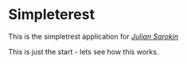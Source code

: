 # Simpleterest

This is the simpletrest application for
[*Julian Sarokin*](http://juliansarokin.com)

This is just the start - lets see how this works.